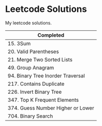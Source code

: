 # Leetcode Solutions

My leetcode solutions.

| Completed                         |
| --------------------------------- |
| 15. 3Sum                          |
| 20. Valid Parentheses             |
| 21. Merge Two Sorted Lists        |
| 49. Group Anagram                 |
| 94. Binary Tree Inorder Traversal |
| 217. Contains Duplicate           |
| 226. Invert Binary Tree           |
| 347. Top K Frequent Elements      |
| 374. Guess Number Higher or Lower |
| 704. Binary Search                |
